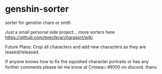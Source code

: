 # genshin-sorter
sorter for genshin chars or smth

Just a small personal side project... more sorters here https://github.com/execfera/charasort/wiki

Future Plans: Crop all characters and add new characters as they are teased/released.

If anyone knows how to fix the squished character portraits or has any further comments please let me know at Crimea📈#8100 on discord. thanx
